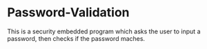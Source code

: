 # Password-Validation
This is a security embedded program which asks the user to input a password, then checks if the password maches.
